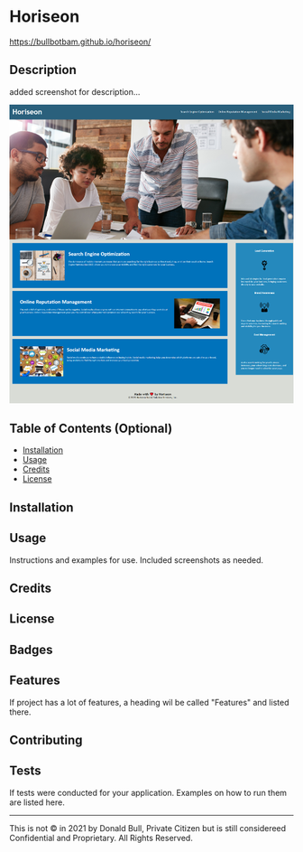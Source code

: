# Horiseon
https://bullbotbam.github.io/horiseon/

## Description 
added screenshot for description...

![horiseon](https://github.com/Bullbotbam/horiseon/blob/main/assets/images/bullbotbam-horiseon.png)

## Table of Contents (Optional)


* [Installation](#installation)
* [Usage](#usage)
* [Credits](#credits)
* [License](#license)


## Installation




## Usage 

Instructions and examples for use. Included screenshots as needed. 



## Credits



## License


## Badges


## Features

If project has a lot of features, a heading wil be called "Features" and listed there.

## Contributing


## Tests

If tests were conducted for your application. Examples on how to run them are listed here.

---

This is not © in 2021 by Donald Bull, Private Citizen but is still considereed Confidential and Proprietary. All Rights Reserved.
